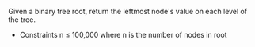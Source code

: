 Given a binary tree root, return the leftmost node's value on each level of the tree.

- Constraints
    n ≤ 100,000 where n is the number of nodes in root